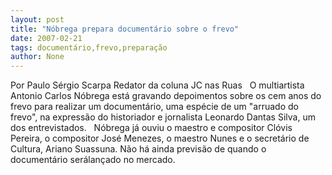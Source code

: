 ```yaml
---
layout: post
title: "Nóbrega prepara documentário sobre o frevo"
date: 2007-02-21
tags: documentário,frevo,preparação
author: None
---
```

Por Paulo Sérgio Scarpa
Redator da coluna JC nas Ruas
&nbsp;
O multiartista Antonio Carlos Nóbrega está gravando depoimentos sobre os cem anos do frevo para realizar um documentário, uma espécie de um \"arruado do frevo\", na expressão do historiador e jornalista Leonardo Dantas Silva, um dos entrevistados. 
&nbsp;
Nóbrega já ouviu o maestro e compositor Clóvis Pereira, o compositor José Menezes, o maestro Nunes e o secretário de Cultura, Ariano Suassuna. Não há ainda previsão de quando o documentário serálançado no mercado.  